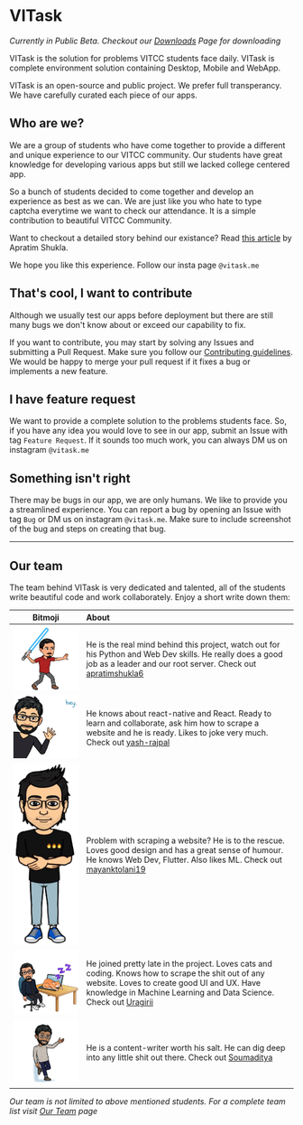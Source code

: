 # VITask

_Currently in Public Beta. Checkout our [Downloads](https://vitask.me/downloads) Page for downloading_ 

VITask is the solution for problems VITCC students face daily. VITask is complete environment solution containing Desktop, Mobile and WebApp. 

VITask is an open-source and public project. We prefer full transperancy. We have carefully curated each piece of our apps. 

## Who are we?

We are a group of students who have come together to provide a different and unique experience to our VITCC community. Our students have great knowledge for developing various apps but still we lacked college centered app.

So a bunch of students decided to come together and develop an experience as best as we can. We are just like you who hate to type captcha everytime we want to check our attendance. It is a simple contribution to beautiful VITCC Community.

Want to checkout a detailed story behind our existance? Read [this article](https://medium.com/@apratimshukla6/vitask-an-api-server-for-vtop-bd07c8c3e3e5) by Apratim Shukla.

We hope you like this experience. Follow our insta page `@vitask.me`

## That's cool, I want to contribute

Although we usually test our apps before deployment but there are still many bugs we don't know about or exceed our capability to fix.

If you want to contribute, you may start by solving any Issues and submitting a Pull Request. Make sure you follow our [Contributing guidelines](Contributing.md). We would be happy to merge your pull request if it fixes a bug or implements a new feature. 

## I have feature request

We want to provide a complete solution to the problems students face. So, if you have any idea you would love to see in our app, submit an Issue with tag `Feature Request`. If it sounds too much work, you can always DM us on instagram `@vitask.me` 


## Something isn't right

There may be bugs in our app, we are only humans. We like to provide you a streamlined experience. You can report a bug by opening an Issue with tag `Bug` or DM us on instagram `@vitask.me`. Make sure to include screenshot of the bug and steps on creating that bug.


---

## Our team

The team behind VITask is very dedicated and talented, all of the students write beautiful code and work collaborately. Enjoy a short write down them:

| Bitmoji | About|
|:----:|:----| 
| ![apratimshukla6](/resources/apratimshukla.png)  | He is the real mind behind this project, watch out for his Python and Web Dev skills. He really does a good job as a leader and our root server. Check out [apratimshukla6](http://github.com/apratimshukla6)
| ![yash-rajpal](/resources/yash-rajpal.png) | He knows about react-native and React. Ready to learn and collaborate, ask him how to scrape a website and he is ready. Likes to joke very much. Check out [yash-rajpal](http://github.com/yash-rajpal)|
| ![mayanktolani19](/resources/mayanktolani19.png) | Problem with scraping a website? He is to the rescue. Loves good design and has a great sense of humour. He knows Web Dev, Flutter. Also likes ML. Check out [mayanktolani19](http://github.com/mayanktolani19)|
| ![uragirii](/resources/uragirii.png)| He joined pretty late in the project. Loves cats and coding. Knows how to scrape the shit out of any website. Loves to create good UI and UX.  Have knowledge in Machine Learning and Data Science. Check out [Uragirii](http://github.com/uragirii)
| ![soumaditya](/resources/soumaditya.jpeg)| He is a content-writer worth his salt. He can dig deep into any little shit out there. Check out [Soumaditya](https://github.com/soumaditya)




_Our team is not limited to above mentioned students. For a complete team list visit [Our Team](https://vitask.me/ourteam) page_
